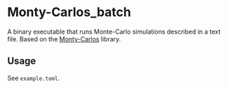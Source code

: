 # Monty-Carlos_batch

A binary executable that runs Monte-Carlo simulations described in a text file. Based on the [Monty-Carlos](https://github.com/necrosovereign/monty_carlos) library.

## Usage
See `example.toml`.
